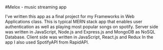 #Melox - music streaming app

I've written this app as a final project for my Frameworks in Web Applications class. 
This is typical MERN stack app that enables user authentication as well as playing most popular songs on spotify.
Server side was written in JavaScript, Node.js and Express.js and MongoDB as NoSQL Database.
Client side was written in JavaScript, React.js and Redux
In the app I also used SpotifyAPI from RapidAPI.
